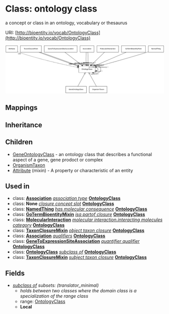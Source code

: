 # Class: ontology class


a concept or class in an ontology, vocabulary or thesaurus

URI: [http://bioentity.io/vocab/OntologyClass](http://bioentity.io/vocab/OntologyClass)

![img](images/OntologyClass.png)
## Mappings

## Inheritance

## Children

 * [GeneOntologyClass](GeneOntologyClass.md) - an ontology class that describes a functional aspect of a gene, gene prodoct or complex
 * [OrganismTaxon](OrganismTaxon.md)
 * [Attribute](Attribute.md) (mixin)  - A property or characteristic of an entity
## Used in

 *  class: **[Association](Association.md)** *[association type](association_type.md)* **[OntologyClass](OntologyClass.md)**
 *  class: **None** *[closure concept slot](closure_concept_slot.md)* **[OntologyClass](OntologyClass.md)**
 *  class: **[NamedThing](NamedThing.md)** *[has molecular consequence](has_molecular_consequence.md)* **[OntologyClass](OntologyClass.md)**
 *  class: **[GoTermBioentityMixin](GoTermBioentityMixin.md)** *[isa partof closure](isa_partof_closure.md)* **[OntologyClass](OntologyClass.md)**
 *  class: **[MolecularInteraction](MolecularInteraction.md)** *[molecular interaction.interacting molecules category](molecular_interaction_interacting_molecules_category.md)* **[OntologyClass](OntologyClass.md)**
 *  class: **[TaxonClosureMixin](TaxonClosureMixin.md)** *[object taxon closure](object_taxon_closure.md)* **[OntologyClass](OntologyClass.md)**
 *  class: **[Association](Association.md)** *[qualifiers](qualifiers.md)* **[OntologyClass](OntologyClass.md)**
 *  class: **[GeneToExpressionSiteAssociation](GeneToExpressionSiteAssociation.md)** *[quantifier qualifier](quantifier_qualifier.md)* **[OntologyClass](OntologyClass.md)**
 *  class: **[OntologyClass](OntologyClass.md)** *[subclass of](subclass_of.md)* **[OntologyClass](OntologyClass.md)**
 *  class: **[TaxonClosureMixin](TaxonClosureMixin.md)** *[subject taxon closure](subject_taxon_closure.md)* **[OntologyClass](OntologyClass.md)**
## Fields

 * _[subclass of](subclass_of.md) *subsets*: (translator_minimal)_
    * _holds between two classes where the domain class is a specialization of the range class_
    * range: [OntologyClass](OntologyClass.md)
    * __Local__
